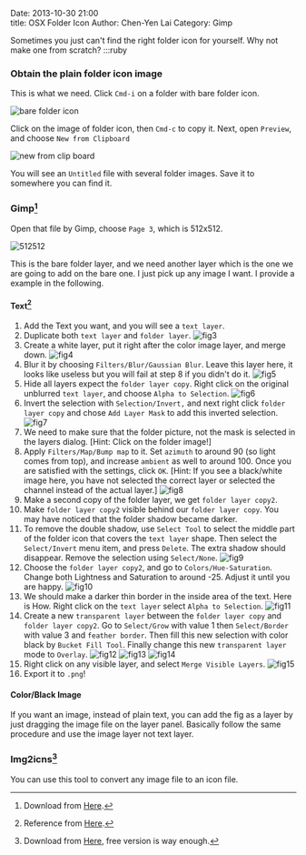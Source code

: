 Date: 2013-10-30 21:00  
title: OSX Folder Icon
Author: Chen-Yen Lai
Category: Gimp

Sometimes you just can't find the right folder icon for yourself. Why not make one from scratch?
	:::ruby
### Obtain the plain folder icon image

This is what we need. Click `Cmd-i` on a folder with bare folder icon.

![bare folder icon](https://dl.dropboxusercontent.com/u/165978/folder-icon-fig0.png)

Click on the image of folder icon, then `Cmd-c` to copy it. Next, open `Preview`, and choose `New from Clipboard`

![new from clip board](https://dl.dropboxusercontent.com/u/165978/folder-icon-fig1.png)

You will see an `Untitled` file with several folder images. Save it to somewhere you can find it.

### Gimp[^1]
Open that file by Gimp, choose `Page 3`, which is 512x512.

![512512](https://dl.dropboxusercontent.com/u/165978/folder-icon-fig2.png)

This is the bare folder layer, and we need another layer which is the one we are going to add on the bare one. I just pick up any image I want. I provide a example in the following.

#### Text[^2]

1. Add the Text you want, and you will see a `text layer`.
2. Duplicate both `text layer` and `folder layer`.
![fig3](https://dl.dropboxusercontent.com/u/165978/folder-icon-fig3.png)
3. Create a white layer, put it right after the color image layer, and merge down.
![fig4](https://dl.dropboxusercontent.com/u/165978/folder-icon-fig4.png)
4. Blur it by choosing `Filters/Blur/Gaussian Blur`. Leave this layer here, it looks like useless but you will fail at step 8 if you didn't do it.
![fig5](https://dl.dropboxusercontent.com/u/165978/folder-icon-fig5.png)
5. Hide all layers expect the `folder layer copy`. Right click on the original unblurred `text layer`, and choose `Alpha to Selection`. 
![fig6](https://dl.dropboxusercontent.com/u/165978/folder-icon-fig6.png)
6. Invert the selection with `Selection/Invert,` and next right click `folder layer copy` and chose `Add Layer Mask` to add this inverted selection.
![fig7](https://dl.dropboxusercontent.com/u/165978/folder-icon-fig7.png)
7. We need to make sure that the folder picture, not the mask is selected in the layers dialog. [Hint: Click on the folder image!]
8. Apply `Filters/Map/Bump map` to it. Set `azimuth` to around 90 (so light comes from top), and increase `ambient` as well to around 100. Once you are satisfied with the settings, click `OK`. [Hint:  If you see a black/white image here, you have not selected the correct layer or selected the channel instead of the actual layer.]
![fig8](https://dl.dropboxusercontent.com/u/165978/folder-icon-fig8.png)
9. Make a second copy of the folder layer, we get `folder layer copy2`.
10. Make `folder layer copy2` visible behind our `folder layer copy`. You may have noticed that the folder shadow became darker. 
11. To remove the double shadow, use `Select Tool` to select the middle part of the folder icon that covers the `text layer` shape. Then select the `Select/Invert` menu item, and press `Delete`. The extra shadow should disappear. Remove the selection using `Select/None`.
![fig9](https://dl.dropboxusercontent.com/u/165978/folder-icon-fig9.png)
12. Choose the `folder layer copy2`, and go to `Colors/Hue-Saturation`. Change both Lightness and Saturation to around -25. Adjust it until you are happy.
![fig10](https://dl.dropboxusercontent.com/u/165978/folder-icon-fig10.png)
13. We should make a darker thin border in the inside area of the text. Here is How. Right click on the `text layer` select `Alpha to Selection`.
![fig11](https://dl.dropboxusercontent.com/u/165978/folder-icon-fig11.png)
14. Create a new `transparent layer` between the `folder layer copy` and `folder layer copy2`. Go to `Select/Grow` with value 1 then `Select/Border` with value 3 and `feather border`. Then fill this new selection with color black by `Bucket Fill Tool`. Finally change this new `transparent layer` mode to `Overlay`.
![fig12](https://dl.dropboxusercontent.com/u/165978/folder-icon-fig12.png)
![fig13](https://dl.dropboxusercontent.com/u/165978/folder-icon-fig13.png)
![fig14](https://dl.dropboxusercontent.com/u/165978/folder-icon-fig14.png)
15. Right click on any visible layer, and select `Merge Visible Layers`.
![fig15](https://dl.dropboxusercontent.com/u/165978/folder-icon-fig15.png)
16. Export it to `.png`!

#### Color/Black Image

If you want an image, instead of plain text, you can add the fig as a layer by just dragging the image file on the layer panel. Basically follow the same procedure and use the image layer not text layer.

### Img2icns[^3]
You can use this tool to convert any image file to an icon file.

[^1]: Download from [Here](http://gimp.org/).
[^2]: Reference from [Here](http://attila.tajti.info/creating-an-os-x-folder-icon-in-gimp).
[^3]: Download from [Here](http://www.img2icnsapp.com), free version is way enough.